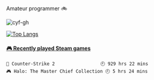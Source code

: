 <!--
 * @Date: 2020-08-25 14:34:25
 * @LastEditors: cyf
 * @LastEditTime: 2020-09-04 23:58:07
 * @FilePath: \cyf-gh\README.md
 * @Description: What is mind? No matter. What is matter? Nevermind.
-->

Amateur programmer 🚲
 <p align="left"> <img src="https://komarev.com/ghpvc/?username=cyf-gh" alt="cyf-gh" />  </p>



[![Top Langs](https://github-readme-stats.vercel.app/api/top-langs/?username=cyf-gh&layout=donut-vertical&theme=radical&langs_count=14)](https://github.com/anuraghazra/github-readme-stats)
 
<!-- steam-box start -->
#### <a href="https://gist.github.com/ef193438e465860af6aea1a3da16f0cf" target="_blank">🎮 Recently played Steam games</a>
```text
🔫 Counter-Strike 2                 🕘 929 hrs 22 mins
🎮 Halo: The Master Chief Collection 🕘 5 hrs 24 mins
```
<!-- Powered by https://github.com/YouEclipse/steam-box . -->
<!-- steam-box end -->

